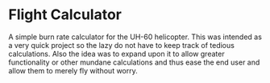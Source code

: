 # Flight Calculator

A simple burn rate calculator for the UH-60 helicopter. This was intended as a very quick project so the lazy do not have to keep track of tedious calculations. Also the idea was to expand upon it to allow greater functionality or other mundane calculations and thus ease the end user and allow them to merely fly without worry.
